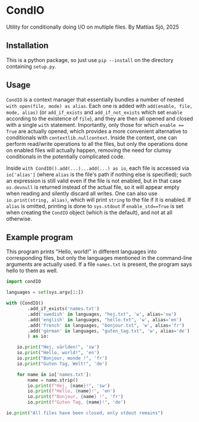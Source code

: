 # CondIO

Utility for conditionally doing I/O on multiple files.
By Mattias Sjö, 2025

## Installation

This is a python package, so just use `pip --install` on the directory containing `setup.py`.

## Usage

`CondIO` is a context manager that essentially bundles a number of nested `with open(file, mode) as alias`. Each one is added with `add(enable, file, mode, alias)` (or `add_if_exists` and `add_if_not_exists` which set `enable` according to the existence of `file`), and they are then all opened and closed with a single `with` statement.
Importantly, only those for which `enable == True` are actually opened, which provides a more convenient alternative to conditionals with `contextlib.nullcontext`.
Inside the context,  one can perform read/write operations to all the files, but only the operations done on enabled files will actually happen, removing the need for clumsy conditionals in the potentially complicated code.

Inside `with CondIO().add(...)...add(...) as io`, each file is accessed via `io['alias']` (where `alias` is the file's path if nothing else is specified); such an expression is still valid even if the file is not enabled, but in that case `os.devnull` is returned instead of the actual file, so it will appear empty when reading and silently discard all writes.
One can also use `io.print(string, alias)`, which will print `string` to the file if it is enabled.
If `alias` is omitted, printing is done to `sys.stdout` if `enable_std==True` is set when creating the `CondIO` object (which is the default), and not at all otherwise.

## Example program

This program prints "Hello, world!" in different languages into corresponding files, but only the languages mentioned in the command-line arguments are actually used.
If a file `names.txt` is present, the program says hello to them as well.

```python
import condIO

languages = set(sys.argv[1:])

with (CondIO()
        .add_if_exists('names.txt')
        .add('swedish' in languages, "hej.txt", 'w', alias='sw')
        .add('english' in languages, "hello.txt", 'w', alias='en')
        .add('french' in languages, "bonjour.txt", 'w', alias='fr')
        .add('german' in languages, "guten_tag.txt", 'w', alias='de')
        ) as io:

    io.print("Hej, världen!", 'sw')
    io.print("Hello, world!", 'en')
    io.print("Bonjour, monde !", 'fr')
    io.print("Guten Tag, Welt!", 'de')

    for name in io['names.txt']:
        name = name.strip()
        io.print(f"Hej, {name}!", 'sw')
        io.print(f"Hello, {name}!", 'en')
        io.print(f"Bonjour, {name} !", 'fr')
        io.print(f"Guten Tag, {name}!", 'de')

io.print("All files have been closed, only stdout remains")
```
